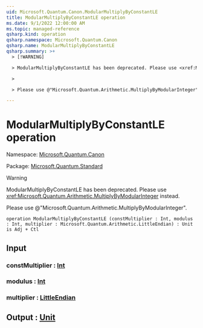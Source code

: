 ```yaml
---
uid: Microsoft.Quantum.Canon.ModularMultiplyByConstantLE
title: ModularMultiplyByConstantLE operation
ms.date: 9/1/2022 12:00:00 AM
ms.topic: managed-reference
qsharp.kind: operation
qsharp.namespace: Microsoft.Quantum.Canon
qsharp.name: ModularMultiplyByConstantLE
qsharp.summary: >+
  > [!WARNING]

  > ModularMultiplyByConstantLE has been deprecated. Please use <xref:Microsoft.Quantum.Arithmetic.MultiplyByModularInteger> instead.

  >

  > Please use @"Microsoft.Quantum.Arithmetic.MultiplyByModularInteger".

---
```


# ModularMultiplyByConstantLE operation

Namespace: [Microsoft.Quantum.Canon](xref:Microsoft.Quantum.Canon)

Package: [Microsoft.Quantum.Standard](https://nuget.org/packages/Microsoft.Quantum.Standard)


> [!WARNING]
> ModularMultiplyByConstantLE has been deprecated. Please use <xref:Microsoft.Quantum.Arithmetic.MultiplyByModularInteger> instead.
>
> Please use @"Microsoft.Quantum.Arithmetic.MultiplyByModularInteger".



```qsharp
operation ModularMultiplyByConstantLE (constMultiplier : Int, modulus : Int, multiplier : Microsoft.Quantum.Arithmetic.LittleEndian) : Unit is Adj + Ctl
```


## Input

### constMultiplier : [Int](xref:microsoft.quantum.qsharp.valueliterals#int-literals)




### modulus : [Int](xref:microsoft.quantum.qsharp.valueliterals#int-literals)




### multiplier : [LittleEndian](xref:Microsoft.Quantum.Arithmetic.LittleEndian)





## Output : [Unit](xref:microsoft.quantum.qsharp.valueliterals#unit-literal)

